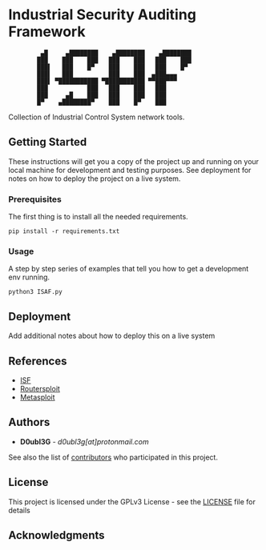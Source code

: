 # Industrial Security Auditing Framework


             ▄█     ▄████████    ▄████████    ▄████████ 
            ███    ███    ███   ███    ███   ███    ███ 
            ███▌   ███    █▀    ███    ███   ███    █▀  
            ███▌   ███          ███    ███  ▄███▄▄▄     
            ███▌ ▀███████████ ▀███████████ ▀▀███▀▀▀     
            ███           ███   ███    ███   ███        
            ███     ▄█    ███   ███    ███   ███        
            █▀    ▄████████▀    ███    █▀    ███

Collection of Industrial Control System network tools.

## Getting Started

These instructions will get you a copy of the project up and running on your local machine for development and testing purposes. See deployment for notes on how to deploy the project on a live system.

### Prerequisites

The first thing is to install all the needed requirements.
```
pip install -r requirements.txt
```

### Usage

A step by step series of examples that tell you how to get a development env running.

```
python3 ISAF.py
```

## Deployment

Add additional notes about how to deploy this on a live system

## References

* [ISF](https://github.com/dark-lbp/isf)
* [Routersploit](https://github.com/threat9/routersploit) 
* [Metasploit](https://github.com/rapid7/metasploit-framework)

## Authors

* **D0ubl3G** - *d0ubl3g[at]protonmail.com*

See also the list of [contributors]() who participated in this project.

## License

This project is licensed under the GPLv3 License - see the [LICENSE](LICENSE) file for details

## Acknowledgments


